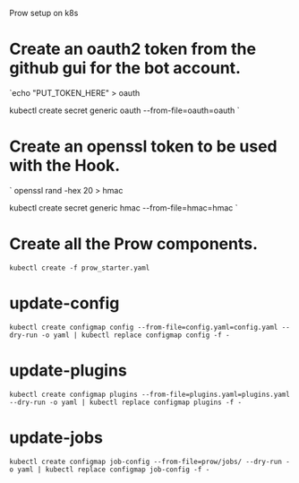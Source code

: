 Prow setup on k8s

# Create an oauth2 token from the github gui for the bot account.

`echo "PUT_TOKEN_HERE" > oauth

kubectl create secret generic oauth --from-file=oauth=oauth
`

# Create an openssl token to be used with the Hook.

` openssl rand -hex 20 > hmac

  kubectl create secret generic hmac --from-file=hmac=hmac
`

# Create all the Prow components.

`
kubectl create -f prow_starter.yaml
`

# update-config

` kubectl create configmap config --from-file=config.yaml=config.yaml --dry-run -o yaml | kubectl replace configmap config -f -
`
# update-plugins

` kubectl create configmap plugins --from-file=plugins.yaml=plugins.yaml --dry-run -o yaml | kubectl replace configmap plugins -f -
`

# update-jobs

` kubectl create configmap job-config --from-file=prow/jobs/ --dry-run -o yaml | kubectl replace configmap job-config -f -
`
